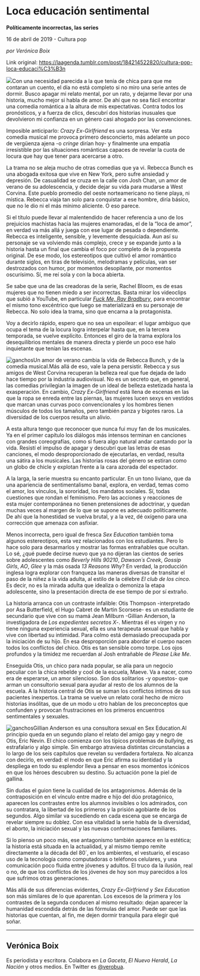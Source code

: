 # Loca educación sentimental

**Políticamente incorrectas, las series**

16 de abril de 2019 - Cultura pop

_por Verónica Boix_

Link original: https://laagenda.tumblr.com/post/184214522820/cultura-pop-loca-educaci%C3%B3n

![](https://64.media.tumblr.com/1045dcc3ff2ccd82aaf10d428c8e0bd4/2603a3f9b35472f5-61/s500x750/8cde298decc090c3ffc46cdd82522598467d105e.jpg)Con una necesidad parecida a la que tenía de chica para que me contaran un cuento, el día no está completo si no miro una serie antes de dormir. Busco apagar mi relato mental, por un rato, y dejarme llevar por una historia, mucho mejor si habla de amor. De ahí que no sea fácil encontrar una comedia romántica a la altura de mis expectativas. Contra todos los pronósticos, y a fuerza de clics, descubrí dos historias inusuales que devolvieron mi confianza en un género casi ahogado por las convenciones. 

Imposible anticiparlo: *Crazy Ex-Girlfriend* es una sorpresa. Ver esta comedia musical me provoca primero desconcierto, más adelante un poco de vergüenza ajena -o *cringe* dirían hoy- y finalmente una empatía irresistible por las situaciones románticas capaces de revelar la cuota de locura que hay que tener para acercarse a otro. 

La trama no se aleja mucho de otras comedias que ya vi. Rebecca Bunch es una abogada exitosa que vive en New York, pero sufre ansiedad y depresión. De casualidad se cruza en la calle con Josh Chan, un amor de verano de su adolescencia, y decide dejar su vida para mudarse a West Corvina. Este pueblo promedio del oeste norteamericano no tiene playa, ni mística. Rebecca viaja tan solo para conquistar a ese hombre, diría básico, que no le dio ni el más mínimo aliciente. O eso parece. 

Si el título puede llevar al malentendido de hacer referencia a uno de los prejuicios machistas hacia las mujeres enamoradas, el de la “loca de amor”, en verdad va más allá y juega con ese lugar de pesada o dependiente. Rebecca es inteligente, sensible, y levemente desquiciada. Aun así su personaje se va volviendo más complejo, crece y se expande junto a la historia hasta un final que cambia el foco por completo de la propuesta original. De ese modo, los estereotipos que cultivó el amor romántico durante siglos, en tiras de televisión, melodramas y películas, van ser destrozados con humor, por momentos desopilante, por momentos oscurísimo. Sí, me reí sola y con la boca abierta.

Se sabe que una de las creadoras de la serie, Rachel Bloom, es de esas mujeres que no tienen miedo a ser incorrectas. Basta mirar los videoclips que subió a YouTube, en particular [*Fuck Me, Ray Bradbury*](https://www.youtube.com/watch?v=e1IxOS4VzKM), para encontrar el mismo tono excéntrico que luego se materializará en su personaje de Rebecca. No solo idea la trama, sino que encarna a la protagonista. 

Voy a decirlo rápido, espero que no sea un espoilear: el lugar ambiguo que ocupa el tema de la locura logra interpelar hasta que, en la tercera temporada, se vuelve explícito. Entonces el giro de la trama explora los desequilibrios mentales de manera directa y pierde un poco ese halo inquietante que tenían las escenas. 

![ganchos](https://64.media.tumblr.com/0dfe45f807d44000c0684de633f32cd7/2603a3f9b35472f5-0d/s500x750/c01c17b9ea37f962a4d52733e2d76568aae3bee1.jpg)Un amor de verano cambia la vida de Rebecca Bunch, y de la comedia musical.Más allá de eso, vale la pena persistir. Rebecca y sus amigos de West Corvina recuperan la belleza real que fue dejada de lado hace tiempo por la industria audiovisual. No es un secreto que, en general, las comedias privilegian la imagen de un ideal de belleza estetizada hasta la exasperación. En cambio, *Crazy Ex-Girlfriend* está llena de escenas en las que la ropa se enreda entre las piernas, las mujeres lucen sexys en vestidos que marcan unas curvas poco convencionales y los hombres tienen músculos de todos los tamaños, pero también panza y bigotes raros. La diversidad de los cuerpos resulta un alivio.

A esta altura tengo que reconocer que nunca fui muy fan de los musicales. Ya en el primer capítulo los diálogos más intensos terminan en canciones con grandes coreografías, como si fuera algo natural andar cantando por la vida. Resistí el impulso de apagar y descubrí que las letras de esas canciones, el modo desproporcionado de ejecutarlas, en verdad, resulta una sátira a los musicales. Las historias rosas del género se estiran como un globo de chicle y explotan frente a la cara azorada del espectador. 

A la larga, la serie muestra su encanto particular. En un tono liviano, que da una apariencia de sentimentalismo banal, explora, en verdad, temas como el amor, los vínculos, la sororidad, los mandatos sociales. Sí, todas cuestiones que rondan el feminismo. Pero las acciones y reacciones de esta mujer contemporánea no tienen pretensiones de adoctrinar, y quedan muchas veces al margen de lo que se supone es adecuado políticamente. De ahí que la honestidad se vuelva brutal, y a la vez, dé oxígeno para una corrección que amenaza con asfixiar. 

Menos incorrecta, pero igual de fresca *Sex Education* también toma algunos estereotipos, esta vez relacionados con los estudiantes. Pero lo hace solo para desarmarlos y mostrar las formas entrañables que ocultan. Lo sé, ¿qué puede decirse nuevo que ya no dijeran las cientos de series sobre adolescentes como *Beverly Hills 90210*, *Dawson´s Creek*, *Gossip Girls*, *AO*, *Glee* y la más osada *13 Reasons Why*? En verdad, la producción inglesa logra explorar con franqueza las maneras diversas de transitar el paso de la niñez a la vida adulta, al estilo de la célebre *El club de los cinco*. Es decir, no es la mirada adulta que idealiza o demoniza la etapa adolescente, sino la presentación directa de ese tiempo de por sí extraño.

La historia arranca con un contraste infalible: Otis Thompson -interpretado por Asa Butterfield, el Hugo Cabret de Martin Scorsese- es un estudiante de secundario que vive con su mamá Jean Milburn -Gillian Anderson, la investigadora de *Los expedientes secretos X*-. Mientras él es virgen y no tiene ninguna experiencia sexual, ella es una terapeuta sexual que habla y vive con libertad su intimidad. Para colmo está demasiado preocupada por la iniciación de su hijo. En esa desproporción para abordar el cuerpo nacen todos los conflictos del chico. Otis es tan sensible como torpe. Los ojos profundos y la timidez me recuerdan al Josh entrañable de *Please Like Me*.

Enseguida Otis, un chico para nada popular, se alía para un negocio peculiar con la chica rebelde y cool de la escuela, Maeve. Va a nacer, como era de esperarse, un amor silencioso. Son dos solitarios -y opuestos- que arman un consultorio sexual para ayudar al resto de los alumnos de la escuela. A la historia central de Otis se suman los conflictos íntimos de sus pacientes inexpertos. La trama se vuelve un relato coral hecho de micro historias insólitas, que de un modo u otro hablan de los preconceptos que confunden y provocan frustraciones en los primeros encuentros sentimentales y sexuales. 

![ganchos](https://64.media.tumblr.com/7c9d40c6438921211ca3eb82990facc4/2603a3f9b35472f5-0e/s500x750/e01a0d864669da32770d70342cba87d4e5368631.jpg)Gillian Anderson es una consultora sexual en Sex Education.Al principio queda en un segundo plano el relato del amigo gay y negro de Otis, Eric Nevin. El chico comienza con los típicos problemas de *bullying*, es estrafalario y algo simple. Sin embargo atraviesa distintas circunstancias a lo largo de los seis capítulos que revelan su verdadera fortaleza. No alcanza con decirlo, en verdad: el modo en que Eric afirma su identidad y la despliega en todo su esplendor lleva a pensar en esos momentos icónicos en que los héroes descubren su destino. Su actuación pone la piel de gallina. 

Sin dudas el guion tiene la cualidad de los antagonismos. Además de la contraposición en el vínculo entre madre e hijo del dúo protagónico, aparecen los contrastes entre los alumnos invisibles o los admirados, con su contratara, la libertad de los primeros y la prisión agobiante de los segundos. Algo similar va sucediendo en cada escena que se encarga de revelar siempre su doblez. Con esa vitalidad la serie habla de la diversidad, el aborto, la iniciación sexual y las nuevas conformaciones familiares. 

Si lo pienso un poco más, ese antagonismo también aparece en la estética; la historia está situada en la actualidad, y al mismo tiempo remite directamente a la década del 80´, en los ambientes, el vestuario, el escaso uso de la tecnología como computadoras o teléfonos celulares, y una comunicación poco fluida entre jóvenes y adultos. El truco da la ilusión, real o no, de que los conflictos de los jóvenes de hoy son muy parecidos a los que sufrimos otras generaciones.

Más allá de sus diferencias evidentes, *Crazy Ex-Girlfriend* y *Sex Education* son más similares de lo que aparentan. Los excesos de la primera y los contrastes de la segunda conducen al mismo resultado: dejan aparecer la humanidad escondida detrás de las fórmulas del amor. Puede ser que las historias que cuentan, al fin, me dejen dormir tranquila para elegir qué soñar.



---

 Verónica Boix
--------------

 Es periodista y escritora. Colabora en *La Gaceta*, *El Nuevo Herald*, *La Nación* y otros medios. En Twitter es [@verobua](https://twitter.com/verobua).

